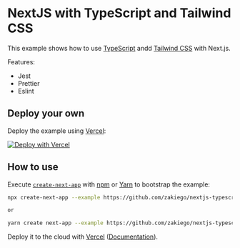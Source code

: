 # NextJS with TypeScript and Tailwind CSS

This example shows how to use [TypeScript](https://nextjs.org/docs/basic-features/typescript) andd [Tailwind CSS](https://tailwindcss.com/) with Next.js.

Features:

- Jest
- Prettier
- Eslint

## Deploy your own

Deploy the example using [Vercel](https://vercel.com):

[![Deploy with Vercel](https://vercel.com/button)](https://vercel.com/new/git/external?repository-url=https://github.com/zakiego/nextjs-typescript-tailwindcss-starter&project-name=with-typescript-tailwindcss&repository-name=with-typescript-tailwindcss)

## How to use

Execute [`create-next-app`](https://github.com/vercel/next.js/tree/canary/packages/create-next-app) with [npm](https://docs.npmjs.com/cli/init) or [Yarn](https://yarnpkg.com/lang/en/docs/cli/create/) to bootstrap the example:

```bash
npx create-next-app --example https://github.com/zakiego/nextjs-typescript-tailwindcss-starter with-typescript-tailwindcss-app

or

yarn create next-app --example https://github.com/zakiego/nextjs-typescript-tailwindcss-starter with-typescript-tailwindcss-app
```

Deploy it to the cloud with [Vercel](https://vercel.com/new) ([Documentation](https://nextjs.org/docs/deployment)).
